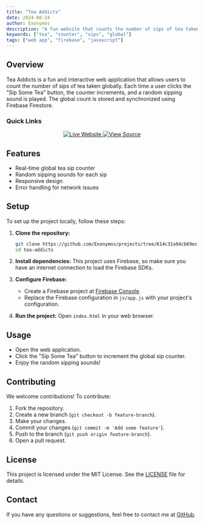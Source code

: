 ```yaml
---
title: "Tea Addicts"
date: 2024-08-24
author: Exonymos
description: "A fun website that counts the number of sips of tea taken by users globally."
keywords: ["tea", "counter", "sips", "global"]
tags: ["web app", "firebase", "javascript"]
---
```


## Overview

Tea Addicts is a fun and interactive web application that allows users to count the number of sips of tea taken globally. Each time a user clicks the "Sip Some Tea" button, the counter increments, and a random sipping sound is played. The global count is stored and synchronized using Firebase Firestore.

### Quick Links

<div align="center">
    <a href="https://exonymos.github.io/projects/Tea-Addicts/" target="_blank">
      <img src="https://img.shields.io/badge/live-website-0064b4?style=for-the-badge&labelColor=black&logo=vercel" alt="Live Website">
    </a>
    <a href="https://github.com/Exonymos/projects/tree/614c31a94cb69ec83d90d95fe5e851e0cf2572f8/Tea-Addicts" target="_blank">
      <img src="https://img.shields.io/badge/view-source-c34300?style=for-the-badge&labelColor=black&logo=github" alt="View Source">
    </a>
</div>

## Features

- Real-time global tea sip counter
- Random sipping sounds for each sip
- Responsive design
- Error handling for network issues

## Setup

To set up the project locally, follow these steps:

1. **Clone the repository:**

   ```sh
   git clone https://github.com/Exonymos/projects/tree/614c31a94cb69ec83d90d95fe5e851e0cf2572f8/Tea-Addicts.git
   cd tea-addicts
   ```

2. **Install dependencies:**
   This project uses Firebase, so make sure you have an internet connection to load the Firebase SDKs.

3. **Configure Firebase:**

   - Create a Firebase project at [Firebase Console](https://console.firebase.google.com/).
   - Replace the Firebase configuration in `js/app.js` with your project's configuration.

4. **Run the project:**
   Open `index.html` in your web browser.

## Usage

- Open the web application.
- Click the "Sip Some Tea" button to increment the global sip counter.
- Enjoy the random sipping sounds!

## Contributing

We welcome contributions! To contribute:

1. Fork the repository.
2. Create a new branch (`git checkout -b feature-branch`).
3. Make your changes.
4. Commit your changes (`git commit -m 'Add some feature'`).
5. Push to the branch (`git push origin feature-branch`).
6. Open a pull request.

## License

This project is licensed under the MIT License. See the [LICENSE](https://github.com/Exonymos/projects/blob/614c31a94cb69ec83d90d95fe5e851e0cf2572f8/LICENCE) file for details.

## Contact

If you have any questions or suggestions, feel free to contact me at [GitHub](https://github.com/Exonymos).
